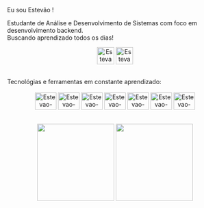 
Eu sou Estevão !

Estudante de Análise e Desenvolvimento de Sistemas com foco em desenvolvimento backend.
<br>
Buscando aprendizado todos os dias!


<div align="center">
<a href= "https://www.linkedin.com/in/estevaomiranda/" target="_blank"><img aling= "center"alt=Estevao-linkdi" height= "40" width="40" src="https://img.icons8.com/?size=100&id=xuvGCOXi8Wyg&format=png&color=000000" target="_blank" rel="external"></a>
<a href= "mailto:estevao.a98@gmail.com" target="_blank"><img aling= "center"alt=Estevao-gmail" height= "40" width="40" src="https://img.icons8.com/?size=100&id=qyRpAggnV0zH&format=png&color=000000" rel="external"></a>

##

 </div>
Tecnológias e ferramentas em constante aprendizado:
 <div>
 <div style="display: inline_block" align="center"><br>
  <img aling= "center"alt=Estevao-PHP" height= "40" width="50" src="https://cdn.jsdelivr.net/gh/devicons/devicon@latest/icons/php/php-original.svg" />
  <img aling= "center"alt=Estevao-Laravel" height= "40" width="50" src="https://img.icons8.com/?size=100&id=lRjcvhvtR81o&format=png&color=000000" />
  <img aling= "center"alt=Estevao-MYSQL" height= "40" width="50" src="https://cdn.jsdelivr.net/gh/devicons/devicon@latest/icons/mysql/mysql-original-wordmark.svg" />
  <img aling= "center"alt=Estevao-java" height= "40" width="50" src="https://cdn.jsdelivr.net/gh/devicons/devicon@latest/icons/java/java-original-wordmark.svg" />
  <img aling= "center"alt=Estevao-git" height= "40" width="50" src="https://cdn.jsdelivr.net/gh/devicons/devicon@latest/icons/git/git-original.svg" />
  <img aling= "center"alt=Estevao-HTML5" height= "40" width="50" src="https://img.icons8.com/?size=100&id=v8RpPQUwv0N8&format=png&color=000000" />
  <img aling= "center"alt=Estevao-CSS3" height= "40" width="50" src="https://img.icons8.com/?size=100&id=7gdY5qNXaKC0&format=png&color=000000" />
  </div>
 
##


<div align="center">
    <img height="180em" src="https://github-readme-stats.vercel.app/api?username=EstevaoA98&hide=issues&show_icons=true&hide_border=true&theme=transparent" />
    <img height="180em" src="https://github-readme-stats.vercel.app/api/top-langs/?username=EstevaoA98&layout=compact&hide_border=true&theme=transparent" /> 
</div>





